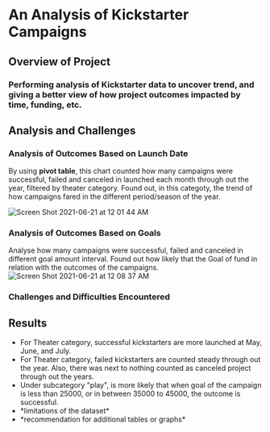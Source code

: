 # An Analysis of Kickstarter Campaigns
## Overview of Project
### Performing analysis of Kickstarter data to uncover trend, and giving a better view of how project outcomes impacted by time, funding, etc.
## Analysis and Challenges
### Analysis of Outcomes Based on Launch Date
By using **pivot table**, this chart counted how many campaigns were successful, failed and canceled in launched each month through out the year, filtered by theater category. Found out, in this categoty, the trend of how campaigns fared in the different period/season of the year.

![Screen Shot 2021-06-21 at 12 01 44 AM](https://user-images.githubusercontent.com/66225050/122720211-09ccbb80-d224-11eb-96ca-990feb897a7a.png)
### Analysis of Outcomes Based on Goals
Analyse how many campaigns were successful, failed and canceled in different goal amount interval. Found out how likely that the Goal of fund in relation with the outcomes of the campaigns.
![Screen Shot 2021-06-21 at 12 08 37 AM](https://user-images.githubusercontent.com/66225050/122720969-f40bc600-d224-11eb-8827-258c388690a1.png)
### Challenges and Difficulties Encountered
## Results
- For Theater category, successful kickstarters are more launched at May, June, and July.
- For Theater category, failed kickstarters are counted steady through out the year. Also, there was next to nothing counted as canceled project through out the years.
- Under subcategory "play", is more likely that when goal of the campaign is less than 25000, or in between 35000 to 45000, the outcome is successful.
- \*limitations of the dataset\*
- \*recommendation for additional tables or graphs\*
